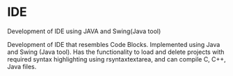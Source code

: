 # IDE
Development of IDE using JAVA and Swing(Java tool)

Development of IDE that resembles Code Blocks. Implemented using Java and Swing (Java tool). Has the functionality to load and delete projects with required syntax highlighting using rsyntaxtextarea, and can compile C, C++, Java files.

